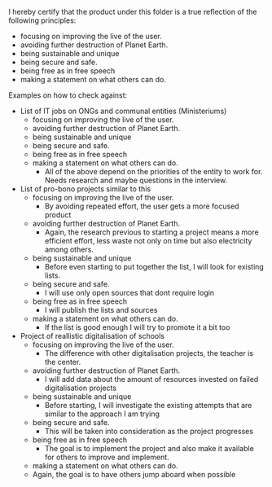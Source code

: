 I hereby certify that the product under this folder is a true reflection of the following principles:
- focusing on improving the live of the user.
- avoiding further destruction of Planet Earth.
- being sustainable and unique
- being secure and safe.
- being free as in free speech
- making a statement on what others can do.


Examples on how to check against:

- List of IT jobs on ONGs and communal entities (Ministeriums)
  - focusing on improving the live of the user.
  - avoiding further destruction of Planet Earth.
  - being sustainable and unique
  - being secure and safe.
  - being free as in free speech
  - making a statement on what others can do.
    - All of the above depend on the priorities of the entity to work for. Needs research and maybe questions in the interview.
- List of pro-bono projects similar to this
  - focusing on improving the live of the user.
    - By avoiding repeated effort, the user gets a more focused product
  - avoiding further destruction of Planet Earth.
    - Again, the research previous to starting a project means a more efficient effort, less waste not only on time but also electricity among others.
  - being sustainable and unique
    - Before even starting to put together the list, I will look for existing lists.
  - being secure and safe.
    - I will use only open sources that dont require login
  - being free as in free speech
    - I will publish the lists and sources
  - making a statement on what others can do.
    - If the list is good enough I will try to promote it a bit too
- Project of reallistic digitalisation of schools
  - focusing on improving the live of the user.
    - The difference with other digitalisation projects, the teacher is the center.
  - avoiding further destruction of Planet Earth.
    - I will add data about the amount of resources invested on failed digitalisation projects
  - being sustainable and unique
    - Before starting, I will investigate the existing attempts that are similar to the approach I am trying
  - being secure and safe.
    - This will be taken into consideration as the project progresses
  - being free as in free speech
    - The goal is to implement the project and also make it available for others to improve and implement.
  - making a statement on what others can do.
   - Again, the goal is to have others jump aboard when possible

